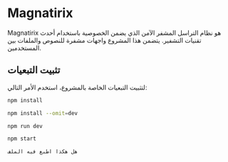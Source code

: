 # Magnatirix

Magnatirix هو نظام التراسل المشفر الآمن الذي يضمن الخصوصية باستخدام أحدث تقنيات التشفير. يتضمن هذا المشروع واجهات مشفرة للنصوص والملفات بين المستخدمين.

## تثبيت التبعيات

لتثبيت التبعيات الخاصة بالمشروع، استخدم الأمر التالي:

```bash
npm install

npm install --omit=dev

npm run dev

npm start

هل هكذا اطبع فيه الملف
